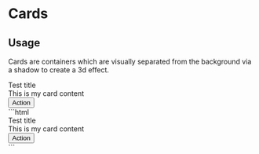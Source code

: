 # Cards

## Usage
Cards are containers which are visually separated from the background via a
shadow to create a 3d effect.

<div class="card">
  <div class="card-title">Test title</div>
  <div class="card-content">This is my card content</div>
  <div class="card-actions"><button>Action</button></div>
</div>
```html
<div class="card">
  <div class="card-title">Test title</div>
  <div class="card-content">This is my card content</div>
  <div class="card-actions"><button>Action</button></div>
</div>
```